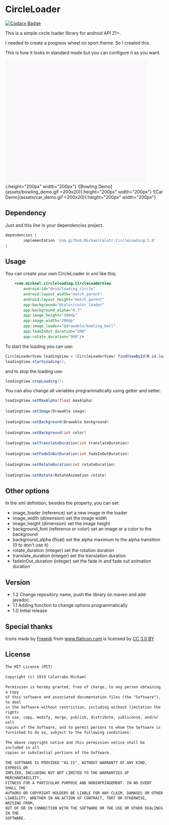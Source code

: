 # CircleLoader
[![Codacy Badge](https://api.codacy.com/project/badge/Grade/5a84b6076d3646e092823e269c3c1685)](https://app.codacy.com/app/MickaelCalatr/CircleLoading?utm_source=github.com&utm_medium=referral&utm_content=MickaelCalatr/CircleLoading&utm_campaign=Badge_Grade_Dashboard)


This is a simple circle loader library for android API 21+.

I needed to create a progress wheel on sport theme. So I created this.

This is how it looks in standard mode but you can configure it as you want.

![Soccer Demo](assets/soccer_demo.gif){:height="200px" width="200px"}
![Bowling Demo](assets/bowling_demo.gif =200x20){:height="200px" width="200px"}
![Car Demo](assets/car_demo.gif =200x20){:height="200px" width="200px"}

## Dependency
Just and this line in your dependencies project.
```gradle
dependencies {
        implementation 'com.github.MickaelCalatr:CircleLoading:1.0'
}
```
## Usage
You can create your own CircleLoader in xml like this;

```xml
    <com.mickael.circleloading.CircleLoaderView
        android:id="@+id/loading_circle"
        android:layout_width="match_parent"
        android:layout_height="match_parent"
        app:background="@color/color_loader"
        app:background_alpha="0.7"
        app:image_height="200dp"
        app:image_width="200dp"
        app:image_loader="@drawable/bowling_ball"
        app:fadeInOut_duration="500"
        app:rotate_duration="900"/>
```

To start the loading you can use:
```java
CircleLoaderView loadingView = (CircleLoaderView) findViewById(R.id.loading_circle);
loadingView.startLoading();
```
 and to stop the loading use:
```java
loadingView.stopLoading();
```

You can also change all variables programmatically using getter and setter.
```java
loadingView.setMaxAlpha(float maxAlpha)

loadingView.setImage(Drawable image)

loadingView.setBackground(Drawable background)

loadingView.setBackground(int color)

loadingView.setTranslateDuration(int translateDuration)

loadingView.setFadeInOutDuration(int fadeInOutDuration)

loadingView.setRotateDuration(int rotateDuration)

loadingView.setRotate(RotateAnimation rotate)
```

## Other options
In the xml definition, besides the property, you can set:

-   image_loader (reference) set a new image in the loader
-   image_width (dimension) set the image width
-   image_height (dimension) set the image height
-   background_font (reference or color) set an image or a color to the background
-   background_alpha (float) set the alpha maximum to the alpha transition (0 to don't use it)
-   rotate_duration (integer) set the rotation duration
-   translate_duration (integer) set the translation duration
-   fadeInOut_duration (integer) set the fade in and fade out animation duration

## Version

-   1.2 Change repository name, push the library on maven and add javadoc.
-   1.1 Adding function to change options programmatically
-   1.0 Initial release

## Special thanks
Icons made by <a href="https://www.freepik.com/" title="Freepik">Freepik</a>
from <a href="https://www.flaticon.com/" title="Flaticon">www.flaticon.com</a>
is licensed by <a href="http://creativecommons.org/licenses/by/3.0/" title="Creative Commons BY 3.0" target="blank"> CC 3.0 BY</a>

## License

```license
The MIT License (MIT)

Copyright (c) 2019 Calatraba Mickael

Permission is hereby granted, free of charge, to any person obtaining a copy
of this software and associated documentation files (the "Software"), to deal
in the Software without restriction, including without limitation the rights
to use, copy, modify, merge, publish, distribute, sublicense, and/or sell
copies of the Software, and to permit persons to whom the Software is
furnished to do so, subject to the following conditions:

The above copyright notice and this permission notice shall be included in all
copies or substantial portions of the Software.

THE SOFTWARE IS PROVIDED "AS IS", WITHOUT WARRANTY OF ANY KIND, EXPRESS OR
IMPLIED, INCLUDING BUT NOT LIMITED TO THE WARRANTIES OF MERCHANTABILITY,
FITNESS FOR A PARTICULAR PURPOSE AND NONINFRINGEMENT. IN NO EVENT SHALL THE
AUTHORS OR COPYRIGHT HOLDERS BE LIABLE FOR ANY CLAIM, DAMAGES OR OTHER
LIABILITY, WHETHER IN AN ACTION OF CONTRACT, TORT OR OTHERWISE, ARISING FROM,
OUT OF OR IN CONNECTION WITH THE SOFTWARE OR THE USE OR OTHER DEALINGS IN THE
SOFTWARE.
```

